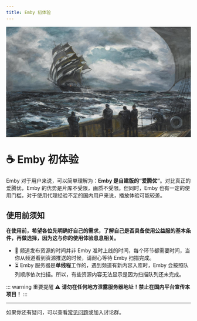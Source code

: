 ```yaml
---
title: Emby 初体验
---
```


<div style="width: 100%; height: 300px; overflow: hidden; margin-bottom: 20px;">
    <img src="./images/2.jpg" alt="头部图片" style="width: 100%; height: auto; object-fit: cover;">
</div>

# ☕ Emby 初体验

Emby 对于用户来说，可以简单理解为：**Emby 是自建版的“爱腾优”**。对比真正的爱腾优，Emby 的优势是片库不受限，画质不受限。但同时，Emby 也有一定的使用门槛，对于使用代理经验不足的国内用户来说，播放体验可能较差。

## 使用前须知

**在使用前，希望各位先明确好自己的需求，了解自己是否具备使用公益服的基本条件，再做选择，因为这与你的使用体验息息相关。**

- 📌 频道发布资源的时间并非 Emby 准时上线的时间，每个环节都需要时间，当你从频道看到资源推送的时候，请耐心等待 Emby 扫描完成。
- ⏳ Emby 服务器是**单线程**工作的，遇到频道有新内容入库时，Emby 会按照队列顺序依次扫描。所以，有些资源内容无法显示是因为扫描队列还未完成。

::: warning 重要提醒
⚠️ **请勿在任何地方泄露服务器地址！禁止在国内平台宣传本项目！**
:::

---

如果你还有疑问，可以查看[常见问题](./faq.md)或加入讨论群。
